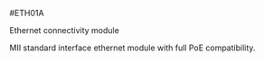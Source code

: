 <!--- PrjInfo ---> <!--- Please remove this line after manually editing --->
<!--- 00a56be08b96043df9e37d6aff7b6990 --->
<!--- Created:20170112-18:22: ---> 
<!--- Author:Mlab: ---> 
<!--- AuthorEmail:mlab@mlab.cz: ---> 
<!--- Tags:imported: ---> 
<!--- Ust:None: ---> 
<!--- Name:ETH01A: --->
#ETH01A 
<!--- LongName --->
Ethernet connectivity module
<!--- ELongName ---> 

<!--- Lead --->
MII standard interface ethernet module with full PoE compatibility.
<!--- ELead ---> 


​
​
<!--- Description --->
<!--- EDescription --->
<!--- Content --->
<!--- EContent --->
            